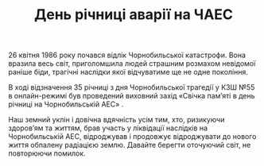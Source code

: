 ﻿---
title: День річниці аварії на ЧАЕС
---

26 квітня 1986 року почався відлік Чорнобильської катастрофи. Вона вразила весь світ, приголомшила людей страшним розмахом невідомої раніше біди, трагічні наслідки якої відчуватиме ще не одне покоління.

В ході відзначення 35 річниці з дня Чорнобильської трагедії у КЗШ №55 в онлайн-режимі був проведений виховний захід «Свічка пам’яті в день річниці на Чорнобильській АЕС» .

Наш земний уклін і довічна вдячність усім тим, хто, ризикуючи здоров’ям та життям, брав участь у ліквідації наслідків на Чорнобильській АЕС, відроджував і продовжує відроджувати до нового життя обпалену радіацією землю. Давайте берегти оточуючий світ, не повторюючи помилок.

<youtube id="U_hq88MnO-g" />
